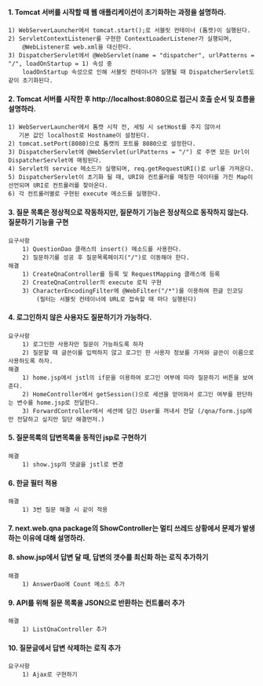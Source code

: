 #### 1. Tomcat 서버를 시작할 때 웹 애플리케이션이 초기화하는 과정을 설명하라.
    1) WebServerLauncher에서 tomcat.start();로 서블릿 컨테이너 (톰캣)이 실행된다.
    2) ServletContextListener를 구현한 ContextLoaderListener가 실행되며,
        @WebListener로 web.xml을 대신한다.
    3) DispatcherServlet에서 @WebServlet(name = "dispatcher", urlPatterns = "/", loadOnStartup = 1) 속성 중
        loadOnStartup 속성으로 인해 서블릿 컨테이너가 실행될 때 DispatcherServlet도 같이 초기화된다.

#### 2. Tomcat 서버를 시작한 후 http://localhost:8080으로 접근시 호출 순서 및 흐름을 설명하라.
    1) WebServerLauncher에서 톰캣 시작 전, 세팅 시 setHost를 주지 않아서
       기본 값인 localhost로 Hostname이 설정된다.
    2) tomcat.setPort(8080)으로 톰캣의 포트를 8080으로 설정한다.
    3) DispatcherServlet에 @WebServlet(urlPatterns = "/") 로 주면 모든 Url이 DispatcherServlet에 매핑된다.
    4) Servlet의 service 메소드가 실행되며, req.getRequestURI()로 url를 가져온다.
    5) DispatcherServlet이 초기화 될 때, URI와 컨트롤러를 매칭한 데이터를 가진 Map이 선언되며 URI로 컨트롤러를 찾아온다.
    6) 각 컨트롤러별로 구현된 execute 메소드를 실행한다.

#### 3. 질문 목록은 정상적으로 작동하지만, 질문하기 기능은 정상적으로 동작하지 않는다. 질문하기 기능을 구현
    요구사항
        1) QuestionDao 클래스의 insert() 메소드를 사용한다.
        2) 질문하기를 성공 후 질문목록페이지("/")로 이동해야 한다.
    해결
        1) CreateQnaController를 등록 및 RequestMapping 클래스에 등록
        2) CreateQnaController의 execute 로직 구현
        3) CharacterEncodingFilter에 @WebFilter("/*")를 이용하여 한글 인코딩
            (필터는 서블릿 컨테이너에 URL로 접속할 때 마다 실행된다)

#### 4. 로그인하지 않은 사용자도 질문하기가 가능하다.
    요구사항
        1) 로그인한 사용자만 질문이 가능하도록 하자
        2) 질문할 때 글쓴이를 입력하지 않고 로그인 한 사용자 정보를 가져와 글쓴이 이름으로 사용하도록 하자.
    해결
        1) home.jsp에서 jstl의 if문을 이용하여 로그인 여부에 따라 질문하기 버튼을 보여준다.
        2) HomeController에서 getSession()으로 세션을 얻어와서 로그인 여부를 판단하는 변수를 home.jsp로 전달한다.
        3) ForwardController에서 세션에 담긴 User를 꺼내서 전달 (/qna/form.jsp에만 전달하고 싶지만 일단 해결먼저.)

#### 5. 질문목록의 답변목록을 동적인 jsp로 구현하기
    해결
        1) show.jsp의 댓글을 jstl로 변경

#### 6. 한글 필터 적용
    해결
        1) 3번 질문 해결 시 같이 적용

#### 7. next.web.qna package의 ShowController는 멀티 쓰레드 상황에서 문제가 발생하는 이유에 대해 설명하라.

#### 8. show.jsp에서 답변 달 때, 답변의 갯수를 최신화 하는 로직 추가하기
    해결
        1) AnswerDao에 Count 메소드 추가

#### 9. API를 위해 질문 목록을 JSON으로 반환하는 컨트롤러 추가
    해결
        1) ListQnaController 추가

#### 10. 질문글에서 답변 삭제하는 로직 추가
    요구사항
        1) Ajax로 구현하기


